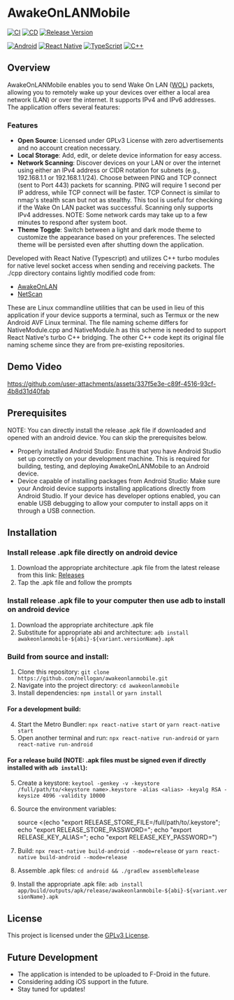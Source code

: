 # AwakeOnLANMobile

[![CI](https://github.com/nellogan/AwakeOnLANMobile/actions/workflows/CI.yml/badge.svg)](https://github.com/nellogan/AwakeOnLANMobile/actions/workflows/CI.yml)
[![CD](https://github.com/nellogan/AwakeOnLANMobile/actions/workflows/CD.yml/badge.svg)](https://github.com/nellogan/AwakeOnLANMobile/actions/workflows/CD.yml)
[![Release Version](https://img.shields.io/github/v/release/nellogan/awakeonlanmobile?sort=semver)](https://github.com/nellogan/AwakeOnLANMobile/releases)

[![Android](https://img.shields.io/badge/Android-3DDC84?logo=android&logoColor=white)](#)
[![React Native](https://img.shields.io/badge/React_Native-%2320232a.svg?logo=react&logoColor=%2361DAFB)](#)
[![TypeScript](https://img.shields.io/badge/TypeScript-3178C6?logo=typescript&logoColor=fff)](#)
[![C++](https://img.shields.io/badge/C++-%2300599C.svg?logo=c%2B%2B&logoColor=white)](#)

## Overview

AwakeOnLANMobile enables you to send Wake On LAN ([WOL](https://en.wikipedia.org/wiki/Wake-on-LAN)) packets, allowing you to remotely wake up your devices over either a local area network (LAN) or over the internet. It supports IPv4 and IPv6 addresses. The application offers several features:

### Features

- **Open Source**: Licensed under GPLv3 License with zero advertisements and no account creation necessary.
- **Local Storage**: Add, edit, or delete device information for easy access.
- **Network Scanning**: Discover devices on your LAN or over the internet using either an IPv4 address or CIDR notation for subnets (e.g., 192.168.1.1 or 192.168.1.1/24). Choose between PING and TCP connect (sent to Port 443) packets for scanning. PING will require 1 second per IP address, while TCP connect will be faster. TCP Connect is similar to nmap's stealth scan but not as stealthy. This tool is useful for checking if the Wake On LAN packet was successful. Scanning only supports IPv4 addresses. NOTE: Some network cards may take up to a few minutes to respond after system boot.
- **Theme Toggle**: Switch between a light and dark mode theme to customize the appearance based on your preferences. The selected theme will be persisted even after shutting down the application.

Developed with React Native (Typescript) and utilizes C++ turbo modules for native level socket access when sending and receiving packets. The ./cpp directory contains lightly modified code from:

- [AwakeOnLAN](https://github.com/nellogan/awakeonlan)
- [NetScan](https://github.com/nellogan/netscan)

These are Linux commandline utilities that can be used in lieu of this application if your device supports a terminal, such as Termux or the new Android AVF Linux terminal. The file naming scheme differs for NativeModule.cpp and NativeModule.h as this scheme is needed to support React Native's turbo C++ bridging. The other C++ code kept its original file naming scheme since they are from pre-existing repositories.

## Demo Video

https://github.com/user-attachments/assets/337f5e3e-c89f-4516-93cf-4b8d31d40fab

## Prerequisites

NOTE: You can directly install the release .apk file if downloaded and opened with an android device. You can skip the prerequisites below.

- Properly installed Android Studio: Ensure that you have Android Studio set up correctly on your development machine. This is required for building, testing, and deploying AwakeOnLANMobile to an Android device.
- Device capable of installing packages from Android Studio: Make sure your Android device supports installing applications directly from Android Studio. If your device has developer options enabled, you can enable USB debugging to allow your computer to install apps on it through a USB connection.

## Installation

### Install release .apk file directly on android device

1. Download the appropriate architecture .apk file from the latest release from this link: [Releases](https://github.com/nellogan/AwakeOnLANMobile/releases)
2. Tap the .apk file and follow the prompts

### Install release .apk file to your computer then use adb to install on android device

1. Download the appropriate architecture .apk file
2. Substitute for appropriate abi and architecture: `adb install awakeonlanmobile-${abi}-${variant.versionName}.apk`

### Build from source and install:

1. Clone this repository: `git clone https://github.com/nellogan/awakeonlanmobile.git`
2. Navigate into the project directory: `cd awakeonlanmobile`
3. Install dependencies: `npm install` or `yarn install`

#### For a development build:

4. Start the Metro Bundler: `npx react-native start` or `yarn react-native start`
5. Open another terminal and run: `npx react-native run-android` or `yarn react-native run-android`

#### For a release build (NOTE: .apk files must be signed even if directly installed with `adb install`):

5. Create a keystore: `keytool -genkey -v -keystore /full/path/to/<keystore name>.keystore -alias <alias> -keyalg RSA -keysize 4096 -validity 10000`
6. Source the environment variables:

   source <(echo "export RELEASE_STORE_FILE=/full/path/to/<keystore name>.keystore"; echo "export RELEASE_STORE_PASSWORD=<password>"; echo "export RELEASE_KEY_ALIAS=<alias>"; echo "export RELEASE_KEY_PASSWORD=<password>")

7. Build: `npx react-native build-android --mode=release` or `yarn react-native build-android --mode=release`
8. Assemble .apk files: `cd android && ./gradlew assembleRelease`
9. Install the appropriate .apk file: `adb install app/build/outputs/apk/release/awakeonlanmobile-${abi}-${variant.versionName}.apk`

## License

This project is licensed under the [GPLv3 License](./LICENSE).

## Future Development

- The application is intended to be uploaded to F-Droid in the future.
- Considering adding iOS support in the future.
- Stay tuned for updates!
